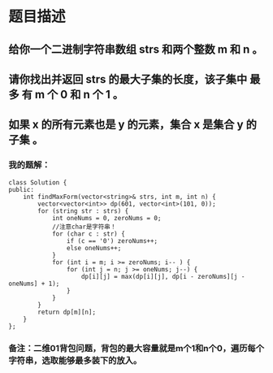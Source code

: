 # 题目描述
## 给你一个二进制字符串数组 strs 和两个整数 m 和 n 。
## 请你找出并返回 strs 的最大子集的长度，该子集中 最多 有 m 个 0 和 n 个 1 。
## 如果 x 的所有元素也是 y 的元素，集合 x 是集合 y 的 子集 。
### 我的题解：
```
class Solution {
public:
    int findMaxForm(vector<string>& strs, int m, int n) {
        vector<vector<int>> dp(601, vector<int>(101, 0));
        for (string str : strs) {
            int oneNums = 0, zeroNums = 0;
            //注意char是字符串！
            for (char c : str) {
                if (c == '0') zeroNums++;
                else oneNums++;
            }
            for (int i = m; i >= zeroNums; i-- ) {
                for (int j = n; j >= oneNums; j--) {
                    dp[i][j] = max(dp[i][j], dp[i - zeroNums][j - oneNums] + 1);
                }
            }
        }
        return dp[m][n];
    }
};
```
### **备注**：二维01背包问题，背包的最大容量就是m个1和n个0，遍历每个字符串，选取能够最多装下的放入。